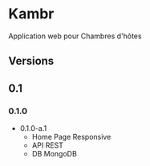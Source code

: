 # Kambr

Application web pour Chambres d'hôtes



## Versions

## 0.1

### 0.1.0

- 0.1.0-a.1
    - Home Page Responsive
    - API REST
    - DB MongoDB